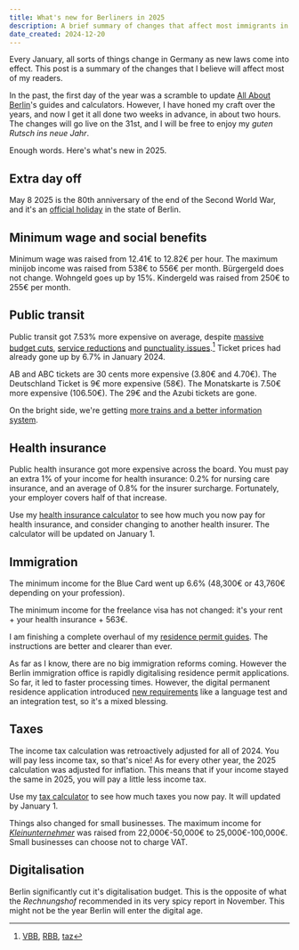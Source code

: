 ```yaml
---
title: What's new for Berliners in 2025
description: A brief summary of changes that affect most immigrants in Berlin.
date_created: 2024-12-20
---
```


Every January, all sorts of things change in Germany as new laws come into effect. This post is a summary of the changes that I believe will affect most of my readers.

In the past, the first day of the year was a scramble to update [All About Berlin](https://allaboutberlin.com)'s guides and calculators. However, I have honed my craft over the years, and now I get it all done two weeks in advance, in about two hours. The changes will go live on the 31st, and I will be free to enjoy my *guten Rutsch ins neue Jahr*.

Enough words. Here's what's new in 2025.

## Extra day off

May 8 2025 is the 80th anniversary of the end of the Second World War, and it's an [official holiday](https://www.berlin.de/aktuelles/8435274-958090-8-mai-2025-soll-einmalig-gesetzlicher-fe.html) in the state of Berlin.

## Minimum wage and social benefits

Minimum wage was raised from 12.41€ to 12.82€ per hour. The maximum minijob income was raised from 538€ to 556€ per month. Bürgergeld does not change. Wohngeld goes up by 15%. Kindergeld was raised from 250€ to 255€ per month.

## Public transit

Public transit got 7.53% more expensive on average, despite [massive budget cuts](https://berlin-haushalt25.nand.io/), [service reductions](https://www.rbb24.de/panorama/beitrag/2024/09/u-bahn-berlin-taktanpassung-bvg-fahrplan.html) and [punctuality issues](https://www.berliner-zeitung.de/mensch-metropole/bvg-verspaetungen-ausfaelle-erreichen-rekordwerte-li.2186326).[^1] Ticket prices had already gone up by 6.7% in January 2024.

AB and ABC tickets are 30 cents more expensive (3.80€ and 4.70€). The Deutschland Ticket is 9€ more expensive (58€). The Monatskarte is 7.50€ more expensive (106.50€). The 29€ and the Azubi tickets are gone.

On the bright side, we're getting [more trains and a better information system](https://entwicklungsstadt.de/modernisierung-im-nahverkehr-neue-u-bahn-waggons-der-bvg/).

## Health insurance

Public health insurance got more expensive across the board. You must pay an extra 1% of your income for health insurance: 0.2% for nursing care insurance, and an average of 0.8% for the insurer surcharge. Fortunately, your employer covers half of that increase.

Use my [health insurance calculator](https://allaboutberlin.com/tools/health-insurance-calculator) to see how much you now pay for health insurance, and consider changing to another health insurer. The calculator will be updated on January 1.

## Immigration

The minimum income for the Blue Card went up 6.6% (48,300€ or 43,760€ depending on your profession).

The minimum income for the freelance visa has not changed: it's your rent + your health insurance + 563€.

I am finishing a complete overhaul of my [residence permit guides](https://allaboutberlin.com/collections/immigration). The instructions are better and clearer than ever.

As far as I know, there are no big immigration reforms coming. However the Berlin immigration office is rapidly digitalising residence permit applications. So far, it led to faster processing times. However, the digital permanent residence application introduced [new requirements](https://old.reddit.com/r/berlin/comments/1hb05e2/permanent_residence_applications_are_now_digital/) like a language test and an integration test, so it's a mixed blessing.

## Taxes

The income tax calculation was retroactively adjusted for all of 2024. You will pay less income tax, so that's nice! As for every other year, the 2025 calculation was adjusted for inflation. This means that if your income stayed the same in 2025, you will pay a little less income tax.

Use my [tax calculator](https://allaboutberlin.com/tools/tax-calculator) to see how much taxes you now pay. It will updated by January 1.

Things also changed for small businesses. The maximum income for [*Kleinunternehmer*](https://allaboutberlin.com/guides/kleinunternehmer) was raised from 22,000€-50,000€ to 25,000€-100,000€. Small businesses can choose not to charge VAT.

## Digitalisation

Berlin significantly cut it's digitalisation budget. This is the opposite of what the *Rechnungshof* recommended in its very spicy report in November. This might not be the year Berlin will enter the digital age.

[^1]: [VBB](https://www.vbb.de/presse/neue-fahrpreise-im-vbb-zum-1-januar-2025/), [RBB](https://www.rbb24.de/politik/beitrag/2024/11/berlin-brandenburg-vbb-ticketpreise-fahrpreiserhoehung-zustimmung-aufsichtsrat.html), [taz](https://taz.de/Ausfaelle-bei-der-U-Bahn/!6040893/)